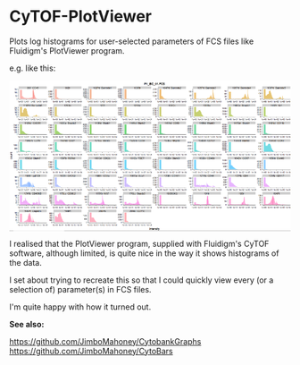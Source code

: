 # CyTOF-PlotViewer

Plots log histograms for user-selected parameters of FCS files like Fluidigm's PlotViewer program.

e.g. like this:


<img src="https://raw.githubusercontent.com/JimboMahoney/CyTOF-PlotViewer/master/CyTOF_PlotViewer.png"
  align="center" />
  
 
 
 I realised that the PlotViewer program, supplied with Fluidigm's CyTOF software, although limited, is quite nice in the way it shows histograms of the data.
  
  I set about trying to recreate this so that I could quickly view every (or a selection of) parameter(s) in FCS files.
  
  I'm quite happy with how it turned out.
  
  <b>See also:</b>
  
  https://github.com/JimboMahoney/CytobankGraphs
  https://github.com/JimboMahoney/CytoBars
